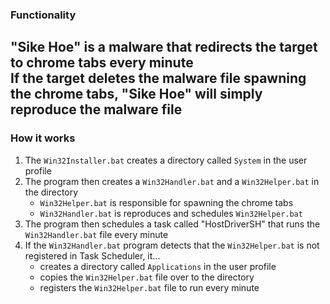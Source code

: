 ### Functionality
"Sike Hoe" is a malware that redirects the target to chrome tabs every minute  
If the target deletes the malware file spawning the chrome tabs, "Sike Hoe" will simply reproduce the malware file
---

### How it works
1. The `Win32Installer.bat` creates a directory called `System` in the user profile
2. The program then creates a `Win32Handler.bat` and a `Win32Helper.bat` in the directory
   - `Win32Helper.bat` is responsible for spawning the chrome tabs
   - `Win32Handler.bat` is reproduces and schedules `Win32Helper.bat`
3. The program then schedules a task called "HostDriverSH" that runs the `Win32Handler.bat` file every minute
4. If the `Win32Handler.bat` program detects that the `Win32Helper.bat` is not registered in Task Scheduler, it...
   - creates a directory called `Applications` in the user profile
   - copies the `Win32Helper.bat` file over to the directory
   - registers the `Win32Helper.bat` file to run every minute
